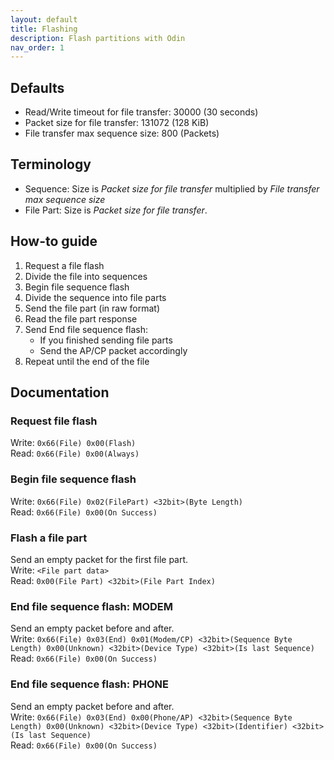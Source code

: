 ```yaml
---
layout: default
title: Flashing
description: Flash partitions with Odin
nav_order: 1
---
```


## Defaults
* Read/Write timeout for file transfer: 30000 (30 seconds)
* Packet size for file transfer: 131072 (128 KiB)
* File transfer max sequence size: 800 (Packets)

## Terminology
* Sequence: Size is *Packet size for file transfer* multiplied by *File transfer max sequence size*
* File Part: Size is *Packet size for file transfer*.

## How-to guide
1) Request a file flash
2) Divide the file into sequences
3) Begin file sequence flash
4) Divide the sequence into file parts
5) Send the file part (in raw format)
6) Read the file part response
7) Send End file sequence flash:
    * If you finished sending file parts
    * Send the AP/CP packet accordingly
8) Repeat until the end of the file

## Documentation
### Request file flash
Write: `0x66(File) 0x00(Flash)` \
Read: `0x66(File) 0x00(Always)`
### Begin file sequence flash
Write: `0x66(File) 0x02(FilePart) <32bit>(Byte Length)` \
Read: `0x66(File) 0x00(On Success)`
### Flash a file part
Send an empty packet for the first file part. \
Write: `<File part data>` \
Read: `0x00(File Part) <32bit>(File Part Index)`
### End file sequence flash: MODEM
Send an empty packet before and after. \
Write: `0x66(File) 0x03(End) 0x01(Modem/CP) <32bit>(Sequence Byte Length) 0x00(Unknown) <32bit>(Device Type) <32bit>(Is last Sequence)` \
Read: `0x66(File) 0x00(On Success)`
### End file sequence flash: PHONE
Send an empty packet before and after. \
Write: `0x66(File) 0x03(End) 0x00(Phone/AP) <32bit>(Sequence Byte Length) 0x00(Unknown) <32bit>(Device Type) <32bit>(Identifier) <32bit>(Is last Sequence)` \
Read: `0x66(File) 0x00(On Success)`
